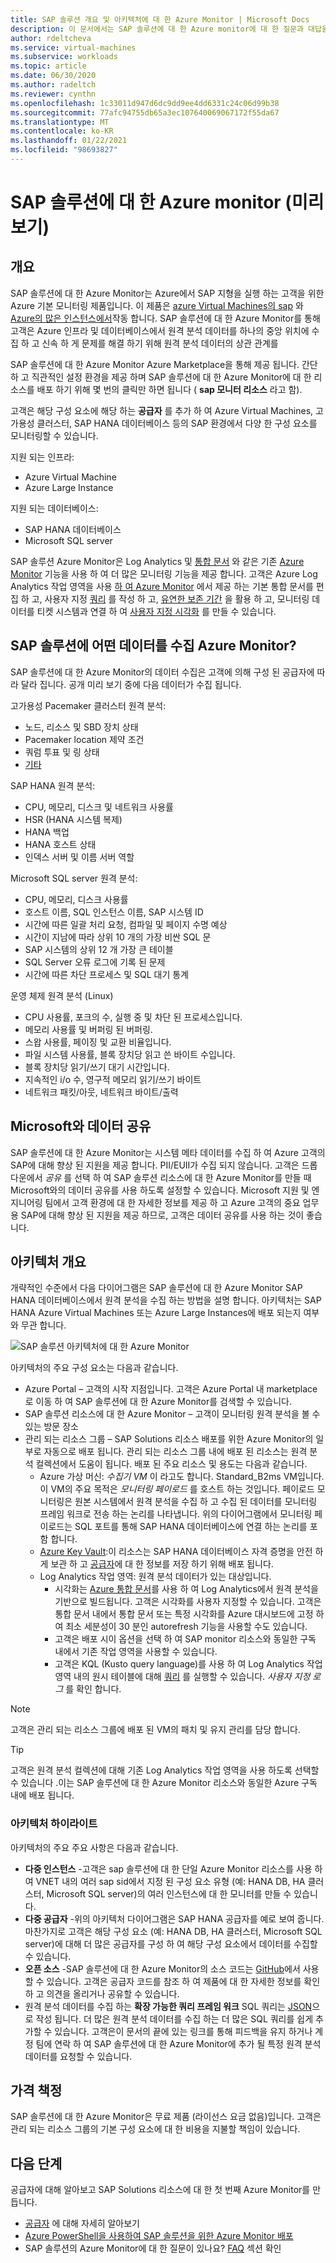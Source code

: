 ```yaml
---
title: SAP 솔루션 개요 및 아키텍처에 대 한 Azure Monitor | Microsoft Docs
description: 이 문서에서는 SAP 솔루션에 대 한 Azure monitor에 대 한 질문과 대답을 제공 합니다.
author: rdeltcheva
ms.service: virtual-machines
ms.subservice: workloads
ms.topic: article
ms.date: 06/30/2020
ms.author: radeltch
ms.reviewer: cynthn
ms.openlocfilehash: 1c33011d947d6dc9dd9ee4dd6331c24c06d99b38
ms.sourcegitcommit: 77afc94755db65a3ec107640069067172f55da67
ms.translationtype: MT
ms.contentlocale: ko-KR
ms.lasthandoff: 01/22/2021
ms.locfileid: "98693827"
---
```

# <a name="azure-monitor-for-sap-solutions-preview"></a>SAP 솔루션에 대 한 Azure monitor (미리 보기)

## <a name="overview"></a>개요

SAP 솔루션에 대 한 Azure Monitor는 Azure에서 SAP 지형을 실행 하는 고객을 위한 Azure 기본 모니터링 제품입니다. 이 제품은 [azure Virtual Machines의 sap](./hana-get-started.md) 와 [Azure의 많은 인스턴스에서](./hana-overview-architecture.md)작동 합니다.
SAP 솔루션에 대 한 Azure Monitor를 통해 고객은 Azure 인프라 및 데이터베이스에서 원격 분석 데이터를 하나의 중앙 위치에 수집 하 고 신속 하 게 문제를 해결 하기 위해 원격 분석 데이터의 상관 관계를

SAP 솔루션에 대 한 Azure Monitor Azure Marketplace을 통해 제공 됩니다. 간단 하 고 직관적인 설정 환경을 제공 하며 SAP 솔루션에 대 한 Azure Monitor에 대 한 리소스를 배포 하기 위해 몇 번의 클릭만 하면 됩니다 ( **sap 모니터 리소스** 라고 함).

고객은 해당 구성 요소에 해당 하는 **공급자** 를 추가 하 여 Azure Virtual Machines, 고가용성 클러스터, SAP HANA 데이터베이스 등의 SAP 환경에서 다양 한 구성 요소를 모니터링할 수 있습니다.

지원 되는 인프라:

- Azure Virtual Machine
- Azure Large Instance

지원 되는 데이터베이스:
- SAP HANA 데이터베이스
- Microsoft SQL server

SAP 솔루션 Azure Monitor은 Log Analytics 및 [통합 문서](../../../azure-monitor/platform/workbooks-overview.md) 와 같은 기존 [Azure Monitor](../../../azure-monitor/overview.md) 기능을 사용 하 여 더 많은 모니터링 기능을 제공 합니다. 고객은 Azure Log Analytics 작업 영역을 사용 [하 여 Azure Monitor](../../../azure-monitor/learn/tutorial-response.md) 에서 제공 하는 기본 통합 문서를 편집 하 고, 사용자 지정 [쿼리](../../../azure-monitor/log-query/log-analytics-tutorial.md) 를 작성 하 고, [유연한 보존 기간](../../../azure-monitor/platform/manage-cost-storage.md#change-the-data-retention-period) 을 활용 하 고, 모니터링 데이터를 티켓 시스템과 연결 하 여 [사용자 지정 시각화](../../../azure-monitor/platform/workbooks-overview.md#getting-started) 를 만들 수 있습니다.

## <a name="what-data-does-azure-monitor-for-sap-solutions-collect"></a>SAP 솔루션에 어떤 데이터를 수집 Azure Monitor?

SAP 솔루션에 대 한 Azure Monitor의 데이터 수집은 고객에 의해 구성 된 공급자에 따라 달라 집니다. 공개 미리 보기 중에 다음 데이터가 수집 됩니다.

고가용성 Pacemaker 클러스터 원격 분석:
- 노드, 리소스 및 SBD 장치 상태
- Pacemaker location 제약 조건
- 쿼럼 투표 및 링 상태
- [기타](https://github.com/ClusterLabs/ha_cluster_exporter/blob/master/doc/metrics.md)

SAP HANA 원격 분석:
- CPU, 메모리, 디스크 및 네트워크 사용률
- HSR (HANA 시스템 복제)
- HANA 백업
- HANA 호스트 상태
- 인덱스 서버 및 이름 서버 역할

Microsoft SQL server 원격 분석:
- CPU, 메모리, 디스크 사용률
- 호스트 이름, SQL 인스턴스 이름, SAP 시스템 ID
- 시간에 따른 일괄 처리 요청, 컴파일 및 페이지 수명 예상
- 시간이 지남에 따라 상위 10 개의 가장 비싼 SQL 문
- SAP 시스템의 상위 12 개 가장 큰 테이블
- SQL Server 오류 로그에 기록 된 문제
- 시간에 따른 차단 프로세스 및 SQL 대기 통계

운영 체제 원격 분석 (Linux) 
- CPU 사용률, 포크의 수, 실행 중 및 차단 된 프로세스입니다. 
- 메모리 사용률 및 버퍼링 된 버퍼링. 
- 스왑 사용률, 페이징 및 교환 비율입니다. 
- 파일 시스템 사용률, 블록 장치당 읽고 쓴 바이트 수입니다. 
- 블록 장치당 읽기/쓰기 대기 시간입니다. 
- 지속적인 i/o 수, 영구적 메모리 읽기/쓰기 바이트 
- 네트워크 패킷/아웃, 네트워크 바이트/출력 

## <a name="data-sharing-with-microsoft"></a>Microsoft와 데이터 공유

SAP 솔루션에 대 한 Azure Monitor는 시스템 메타 데이터를 수집 하 여 Azure 고객의 SAP에 대해 향상 된 지원을 제공 합니다. PII/EUII가 수집 되지 않습니다.
고객은 드롭다운에서 *공유* 를 선택 하 여 SAP 솔루션 리소스에 대 한 Azure Monitor를 만들 때 Microsoft와의 데이터 공유를 사용 하도록 설정할 수 있습니다.
Microsoft 지원 및 엔지니어링 팀에서 고객 환경에 대 한 자세한 정보를 제공 하 고 Azure 고객의 중요 업무용 SAP에 대해 향상 된 지원을 제공 하므로, 고객은 데이터 공유를 사용 하는 것이 좋습니다.

## <a name="architecture-overview"></a>아키텍처 개요

개략적인 수준에서 다음 다이어그램은 SAP 솔루션에 대 한 Azure Monitor SAP HANA 데이터베이스에서 원격 분석을 수집 하는 방법을 설명 합니다. 아키텍처는 SAP HANA Azure Virtual Machines 또는 Azure Large Instances에 배포 되는지 여부와 무관 합니다.

![SAP 솔루션 아키텍처에 대 한 Azure Monitor](./media/azure-monitor-sap/azure-monitor-architecture.png)

아키텍처의 주요 구성 요소는 다음과 같습니다.
- Azure Portal – 고객의 시작 지점입니다. 고객은 Azure Portal 내 marketplace로 이동 하 여 SAP 솔루션에 대 한 Azure Monitor를 검색할 수 있습니다.
- SAP 솔루션 리소스에 대 한 Azure Monitor – 고객이 모니터링 원격 분석을 볼 수 있는 방문 장소
- 관리 되는 리소스 그룹 – SAP Solutions 리소스 배포를 위한 Azure Monitor의 일부로 자동으로 배포 됩니다. 관리 되는 리소스 그룹 내에 배포 된 리소스는 원격 분석 컬렉션에서 도움이 됩니다. 배포 된 주요 리소스 및 용도는 다음과 같습니다.
   - Azure 가상 머신: *수집기 VM* 이 라고도 합니다. Standard_B2ms VM입니다. 이 VM의 주요 목적은 *모니터링 페이로드* 를 호스트 하는 것입니다. 페이로드 모니터링은 원본 시스템에서 원격 분석을 수집 하 고 수집 된 데이터를 모니터링 프레임 워크로 전송 하는 논리를 나타냅니다. 위의 다이어그램에서 모니터링 페이로드는 SQL 포트를 통해 SAP HANA 데이터베이스에 연결 하는 논리를 포함 합니다.
   - [Azure Key Vault](../../../key-vault/general/basic-concepts.md):이 리소스는 SAP HANA 데이터베이스 자격 증명을 안전 하 게 보관 하 고 [공급자](./azure-monitor-providers.md)에 대 한 정보를 저장 하기 위해 배포 됩니다.
   - Log Analytics 작업 영역: 원격 분석 데이터가 있는 대상입니다.
      - 시각화는 [Azure 통합 문서](../../../azure-monitor/platform/workbooks-overview.md)를 사용 하 여 Log Analytics에서 원격 분석을 기반으로 빌드됩니다. 고객은 시각화를 사용자 지정할 수 있습니다. 고객은 통합 문서 내에서 통합 문서 또는 특정 시각화를 Azure 대시보드에 고정 하 여 최소 세분성이 30 분인 autorefresh 기능을 사용할 수도 있습니다.
      - 고객은 배포 시이 옵션을 선택 하 여 SAP monitor 리소스와 동일한 구독 내에서 기존 작업 영역을 사용할 수 있습니다.
      - 고객은 KQL (Kusto query language)를 사용 하 여 Log Analytics 작업 영역 내의 원시 테이블에 대해 [쿼리](../../../azure-monitor/log-query/log-query-overview.md) 를 실행할 수 있습니다. *사용자 지정 로그* 를 확인 합니다.

> [!Note]
> 고객은 관리 되는 리소스 그룹에 배포 된 VM의 패치 및 유지 관리를 담당 합니다.

> [!Tip]
> 고객은 원격 분석 컬렉션에 대해 기존 Log Analytics 작업 영역을 사용 하도록 선택할 수 있습니다 .이는 SAP 솔루션에 대 한 Azure Monitor 리소스와 동일한 Azure 구독 내에 배포 됩니다.

### <a name="architecture-highlights"></a>아키텍처 하이라이트

아키텍처의 주요 주요 사항은 다음과 같습니다.
 - **다중 인스턴스** -고객은 sap 솔루션에 대 한 단일 Azure Monitor 리소스를 사용 하 여 VNET 내의 여러 sap sid에서 지정 된 구성 요소 유형 (예: HANA DB, HA 클러스터, Microsoft SQL server)의 여러 인스턴스에 대 한 모니터를 만들 수 있습니다.
 - **다중 공급자** -위의 아키텍처 다이어그램은 SAP HANA 공급자를 예로 보여 줍니다. 마찬가지로 고객은 해당 구성 요소 (예: HANA DB, HA 클러스터, Microsoft SQL server)에 대해 더 많은 공급자를 구성 하 여 해당 구성 요소에서 데이터를 수집할 수 있습니다.
 - **오픈 소스** -SAP 솔루션에 대 한 Azure Monitor의 소스 코드는 [GitHub](https://github.com/Azure/AzureMonitorForSAPSolutions)에서 사용할 수 있습니다. 고객은 공급자 코드를 참조 하 여 제품에 대 한 자세한 정보를 확인 하 고 의견을 올리거나 공유할 수 있습니다.
 - 원격 분석 데이터를 수집 하는 **확장 가능한 쿼리 프레임 워크** SQL 쿼리는 [JSON](https://github.com/Azure/AzureMonitorForSAPSolutions/blob/master/sapmon/content/SapHana.json)으로 작성 됩니다. 더 많은 원격 분석 데이터를 수집 하는 더 많은 SQL 쿼리를 쉽게 추가할 수 있습니다. 고객은이 문서의 끝에 있는 링크를 통해 피드백을 유지 하거나 계정 팀에 연락 하 여 SAP 솔루션에 대 한 Azure Monitor에 추가 될 특정 원격 분석 데이터를 요청할 수 있습니다.

## <a name="pricing"></a>가격 책정
SAP 솔루션에 대 한 Azure Monitor은 무료 제품 (라이선스 요금 없음)입니다. 고객은 관리 되는 리소스 그룹의 기본 구성 요소에 대 한 비용을 지불할 책임이 있습니다.

## <a name="next-steps"></a>다음 단계

공급자에 대해 알아보고 SAP Solutions 리소스에 대 한 첫 번째 Azure Monitor를 만듭니다.
 - [공급자](./azure-monitor-providers.md) 에 대해 자세히 알아보기
 - [Azure PowerShell을 사용하여 SAP 솔루션을 위한 Azure Monitor 배포](azure-monitor-sap-quickstart-powershell.md)
 - SAP 솔루션의 Azure Monitor에 대 한 질문이 있나요? [FAQ](./azure-monitor-faq.md) 섹션 확인
